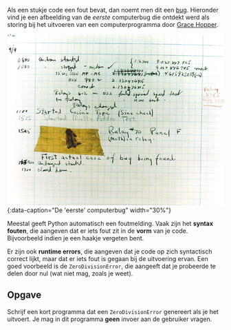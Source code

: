 Als een stukje code een fout bevat, dan noemt men dit een <a href='https://nl.wikipedia.org/wiki/Bug_(technologie)' target='_blanc'>bug</a>. Hieronder vind je een afbeelding van de *eerste* computerbug die ontdekt werd als storing bij het uitvoeren van een computerprogramma door <a href='https://nl.wikipedia.org/wiki/Grace_Hopper' target='_blanc'>Grace Hopper</a>.

![bug](media/bug.jpg "bug"){:data-caption="De 'eerste' computerbug" width="30%"}

Meestal geeft Python automatisch een foutmelding. Vaak zijn het **syntax fouten**, die aangeven dat er iets fout zit in de **vorm** van je code. Bijvoorbeeld indien je een haakje vergeten bent.

Er zijn ook **runtime errors**, die aangeven dat je code op zich syntactisch correct lijkt, maar dat er iets fout is gegaan bij de uitvoering ervan. Een goed voorbeeld is de `ZeroDivisionError`, die aangeeft dat je probeerde te delen door nul (wat niet mag, zoals je weet).

## Opgave
Schrijf een kort programma dat een `ZeroDivisionError` genereert als je het uitvoert. Je mag in dit programma **geen** invoer aan de gebruiker vragen.